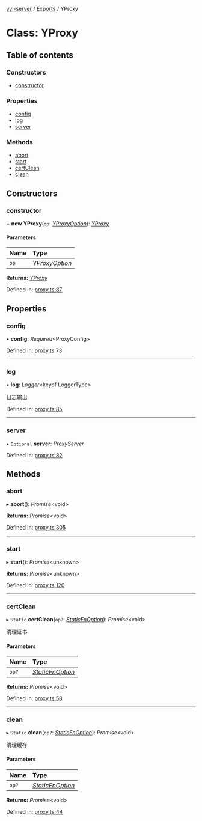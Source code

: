 [yyl-server](../README.md) / [Exports](../modules.md) / YProxy

# Class: YProxy

## Table of contents

### Constructors

- [constructor](yproxy.md#constructor)

### Properties

- [config](yproxy.md#config)
- [log](yproxy.md#log)
- [server](yproxy.md#server)

### Methods

- [abort](yproxy.md#abort)
- [start](yproxy.md#start)
- [certClean](yproxy.md#certclean)
- [clean](yproxy.md#clean)

## Constructors

### constructor

\+ **new YProxy**(`op`: [*YProxyOption*](../interfaces/yproxyoption.md)): [*YProxy*](yproxy.md)

#### Parameters

| Name | Type |
| :------ | :------ |
| `op` | [*YProxyOption*](../interfaces/yproxyoption.md) |

**Returns:** [*YProxy*](yproxy.md)

Defined in: [proxy.ts:87](https://github.com/yyl-team/yyl-server/blob/b7b1b5d/src/proxy.ts#L87)

## Properties

### config

• **config**: *Required*<ProxyConfig\>

Defined in: [proxy.ts:73](https://github.com/yyl-team/yyl-server/blob/b7b1b5d/src/proxy.ts#L73)

___

### log

• **log**: *Logger*<keyof LoggerType\>

日志输出

Defined in: [proxy.ts:85](https://github.com/yyl-team/yyl-server/blob/b7b1b5d/src/proxy.ts#L85)

___

### server

• `Optional` **server**: *ProxyServer*

Defined in: [proxy.ts:82](https://github.com/yyl-team/yyl-server/blob/b7b1b5d/src/proxy.ts#L82)

## Methods

### abort

▸ **abort**(): *Promise*<void\>

**Returns:** *Promise*<void\>

Defined in: [proxy.ts:305](https://github.com/yyl-team/yyl-server/blob/b7b1b5d/src/proxy.ts#L305)

___

### start

▸ **start**(): *Promise*<unknown\>

**Returns:** *Promise*<unknown\>

Defined in: [proxy.ts:120](https://github.com/yyl-team/yyl-server/blob/b7b1b5d/src/proxy.ts#L120)

___

### certClean

▸ `Static` **certClean**(`op?`: [*StaticFnOption*](../interfaces/staticfnoption.md)): *Promise*<void\>

清理证书

#### Parameters

| Name | Type |
| :------ | :------ |
| `op?` | [*StaticFnOption*](../interfaces/staticfnoption.md) |

**Returns:** *Promise*<void\>

Defined in: [proxy.ts:58](https://github.com/yyl-team/yyl-server/blob/b7b1b5d/src/proxy.ts#L58)

___

### clean

▸ `Static` **clean**(`op?`: [*StaticFnOption*](../interfaces/staticfnoption.md)): *Promise*<void\>

清理缓存

#### Parameters

| Name | Type |
| :------ | :------ |
| `op?` | [*StaticFnOption*](../interfaces/staticfnoption.md) |

**Returns:** *Promise*<void\>

Defined in: [proxy.ts:44](https://github.com/yyl-team/yyl-server/blob/b7b1b5d/src/proxy.ts#L44)

